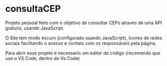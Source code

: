 # consultaCEP
Projeto pessoal feito com o objetivo de consultar CEPs através de uma API gratuita, usando JavaScript. 

O Site tem modo escuro (configurado usando JavaScript), ícones de redes sociais facilitando o acesso e contato com os responsáveis pela página. 

Para abrir esse projeto é necessario um editor de código (recomendo que use o VS Code, dentro do Vs Code)

